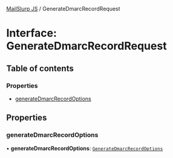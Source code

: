 [MailSlurp JS](../README.md) / GenerateDmarcRecordRequest

# Interface: GenerateDmarcRecordRequest

## Table of contents

### Properties

- [generateDmarcRecordOptions](GenerateDmarcRecordRequest.md#generatedmarcrecordoptions)

## Properties

### generateDmarcRecordOptions

• **generateDmarcRecordOptions**: [`GenerateDmarcRecordOptions`](GenerateDmarcRecordOptions.md)
